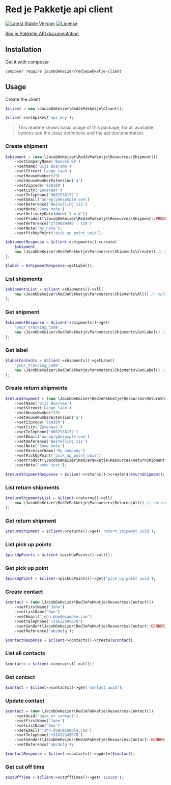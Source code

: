 # Red je Pakketje api client

[![Latest Stable Version](https://poser.pugx.org/jacobdekeizer/redjepakketje-client/v/stable)](https://packagist.org/packages/jacobdekeizer/redjepakketje-client)
[![License](https://poser.pugx.org/jacobdekeizer/redjepakketje-client/license)](https://packagist.org/packages/jacobdekeizer/redjepakketje-client)


[Red je Pakketje API documentation](https://redjepakketje.docs.apiary.io)

## Installation

Get it with composer

```
composer require jacobdekeizer/redjepakketje-client
```

## Usage

Create the client

```php
$client = new \JacobDeKeizer\RedJePakketje\Client();

$client->setApiKey('api_key');
```

> This readme shows basic usage of this package, for all available options see the class definitions and the api documentation.

### Create shipment

```php
$shipment = (new \JacobDeKeizer\RedJePakketje\Resources\Shipment())
    ->setCompanyName('Boeren BV')
    ->setName('Gijs Boersma')
    ->setStreet('Lange laan')
    ->setHouseNumber(29)
    ->setHouseNumberExtension('a')
    ->setZipcode('9281EM')
    ->setCity('Zevenaar')
    ->setTelephone('0602938172')
    ->setEmail('noreply@example.com')
    ->setReference('Bestelling 112')
    ->setNote('Some note')
    ->setDeliveryDate(date('Y-m-d'))
    ->setProduct(\JacobDeKeizer\RedJePakketje\Resources\Shipment::PRODUCT_SAME_DAY_PARCEL_STANDARD)
    ->setReference('2734690440 | 119')
    ->setNote('my_note');
    ->setPickUpPoint('pick_up_point_uuid');

$shipmentResponse = $client->shipments()->create(
    $shipment,
    new \JacobDeKeizer\RedJePakketje\Parameters\Shipments\Create() // optional
);

$label = $shipmentResponse->getLabel();
```

### List shipments

```php
$shipmentsList = $client->shipments()->all(
    new \JacobDeKeizer\RedJePakketje\Parameters\Shipments\All() // optional
);
```

### Get shipment

```php
$shipmentResponse = $client->shipments()->get(
    'your_tracking_code',
    new \JacobDeKeizer\RedJePakketje\Parameters\Shipments\GetLabel() // optional
);
```

### Get label

```php
$labelContents = $client->shipments()->getLabel(
    'your_tracking_code',
    new \JacobDeKeizer\RedJePakketje\Parameters\Shipments\GetLabel() // optional
);
```

### Create return shipments

```php
$returnShipment = (new \JacobDeKeizer\RedJePakketje\Resources\ReturnShipment())
    ->setName('Gijs Boersma')
    ->setStreet('Lange laan')
    ->setHouseNumber(29)
    ->setHouseNumberExtension('a')
    ->setZipcode('9281EM')
    ->setCity('Zevenaar')
    ->setTelephone('0602938172')
    ->setEmail('noreply@example.com')
    ->setReference('Bestelling 112')
    ->setNote('Some note')
    ->setReceiverName('My company')
    ->setPickUpPoint('pick_up_point_uuid')
    ->setProduct(\JacobDeKeizer\RedJePakketje\Resources\ReturnShipment::PRODUCT_SAME_DAY_PARCEL_STANDARD)
    ->setNote('some text');

$returnShipmentResponse = $client->returns()->create($returnShipment);
```

### List return shipments

```php
$returnShipmentsList = $client->returns()->all(
    new \JacobDeKeizer\RedJePakketje\Parameters\Returns\All() // optional
);
```

### Get return shipment

```php
$returnShipment = $client->returns()->get('return_shipment_uuid');
```

### List pick up points

```php
$pickUpPoints = $client->pickUpPoints()->all();
```

### Get pick up point

```php
$pickUpPoint = $client->pickUpPoints()->get('pick_up_point_uuid');
```

### Create contact

```php
$contact = (new \JacobDeKeizer\RedJePakketje\Resources\Contact())
    ->setFirstName('John')
    ->setLastName('Doe')
    ->setEmail('john.doe@example.com')
    ->setTelephone('+31612345678')
    ->setGender(\JacobDeKeizer\RedJePakketje\Resources\Contact::GENDER_MALE)
    ->setReference('abcdefg');

$contactResponse = $client->contacts()->create($contact);
```

### List all contacts

```php
$contacts = $client->contacts()->all();
```

### Get contact

```php
$contact = $client->contacts()->get('contact_uuid');
```

### Update contact

```php
$contact = (new \JacobDeKeizer\RedJePakketje\Resources\Contact())
    ->setUuid('uuid_of_contact')
    ->setFirstName('Jane')
    ->setLastName('Doe')
    ->setEmail('john.doe@example.com')
    ->setTelephone('+31612345678')
    ->setGender(\JacobDeKeizer\RedJePakketje\Resources\Contact::GENDER_FEMALE)
    ->setReference('abcdefg');

$contactResponse = $client->contacts()->update($contact);
```

### Get cut off time

```php
$cutOffTime = $client->cutOffTimes()->get('1102AB');
```
